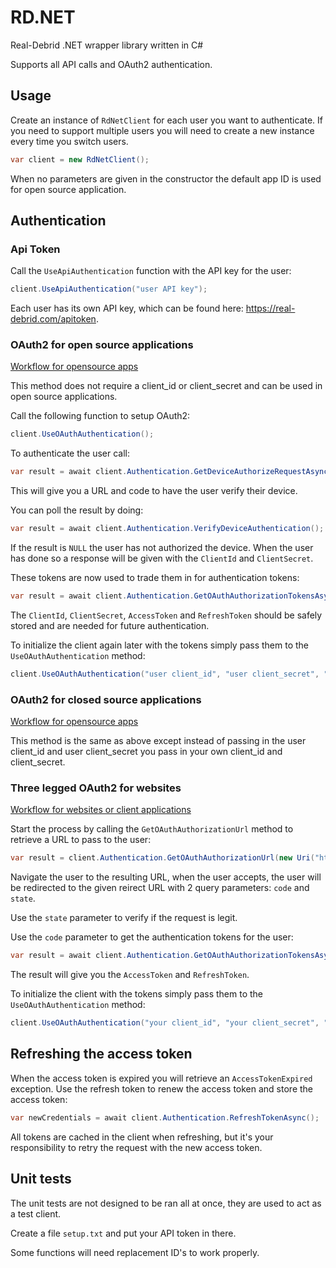 # RD.NET

Real-Debrid .NET wrapper library written in C#

Supports all API calls and OAuth2 authentication.

## Usage

Create an instance of `RdNetClient` for each user you want to authenticate. If you need to support multiple users you will need to create a new instance every time you switch users.

```csharp
var client = new RdNetClient();
```

When no parameters are given in the constructor the default app ID is used for open source application.

## Authentication

### Api Token

Call the `UseApiAuthentication` function with the API key for the user:

```csharp
client.UseApiAuthentication("user API key");
```

Each user has its own API key, which can be found here: <https://real-debrid.com/apitoken>.

### OAuth2 for open source applications

[Workflow for opensource apps](https://api.real-debrid.com/#device_auth_no_secret)

This method does not require a client_id or client_secret and can be used in open source applications.

Call the following function to setup OAuth2:

```csharp
client.UseOAuthAuthentication();
```

To authenticate the user call:

```csharp
var result = await client.Authentication.GetDeviceAuthorizeRequestAsync();
```

This will give you a URL and code to have the user verify their device.

You can poll the result by doing:

```csharp
var result = await client.Authentication.VerifyDeviceAuthentication();
```

If the result is `NULL` the user has not authorized the device. When the user has done so a response will be given with the `ClientId` and `ClientSecret`.

These tokens are now used to trade them in for authentication tokens:

```csharp
var result = await client.Authentication.GetOAuthAuthorizationTokensAsync("ClientId", "ClientSecret");
```

The `ClientId`, `ClientSecret`,  `AccessToken` and `RefreshToken` should be safely stored and are needed for future authentication.

To initialize the client again later with the tokens simply pass them to the `UseOAuthAuthentication` method:

```csharp
client.UseOAuthAuthentication("user client_id", "user client_secret", "user access token", "user refresh token");
```

### OAuth2 for closed source applications

[Workflow for opensource apps](https://api.real-debrid.com/#device_auth)

This method is the same as above except instead of passing in the user client_id and user client_secret you pass in your own client_id and client_secret.

### Three legged OAuth2 for websites

[Workflow for websites or client applications](https://api.real-debrid.com/#three_legged)

Start the process by calling the `GetOAuthAuthorizationUrl` method to retrieve a URL to pass to the user:

```csharp
var result = client.Authentication.GetOAuthAuthorizationUrl(new Uri("https://mywebsite"), "34f98j");
```

Navigate the user to the resulting URL, when the user accepts, the user will be redirected to the given reirect URL with 2 query parameters: `code` and `state`.

Use the `state` parameter to verify if the request is legit.

Use the `code` parameter to get the authentication tokens for the user:

```csharp
var result = await client.Authentication.GetOAuthAuthorizationTokensAsync("Your clientId", "Your clientSecret", "Code");
```

The result will give you the `AccessToken` and `RefreshToken`.

To initialize the client with the tokens simply pass them to the `UseOAuthAuthentication` method:

```csharp
client.UseOAuthAuthentication("your client_id", "your client_secret", "user access token", "user refresh token");
```

## Refreshing the access token

When the access token is expired you will retrieve an `AccessTokenExpired` exception. Use the refresh token to renew the access token and store the access token:

```csharp
var newCredentials = await client.Authentication.RefreshTokenAsync();
```

All tokens are cached in the client when refreshing, but it's your responsibility to retry the request with the new access token.

## Unit tests

The unit tests are not designed to be ran all at once, they are used to act as a test client.

Create a file `setup.txt` and put your API token in there.

Some functions will need replacement ID's to work properly.